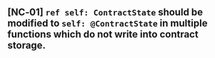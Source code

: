 ## [NC‑01] `ref self: ContractState` should be modified to `self: @ContractState` in multiple functions which do not write into contract storage.